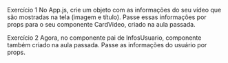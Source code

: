 Exercício 1
No App.js, crie um objeto com as informações do seu vídeo que são mostradas na tela (imagem e título). Passe essas informações por props para o seu componente CardVideo, criado na aula passada.

Exercício 2
Agora, no componente pai de InfosUsuario, componente também criado na aula passada. Passe as informações do usuário por props.